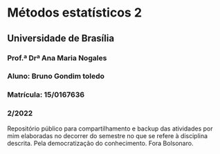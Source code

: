 # Métodos estatísticos 2
## Universidade de Brasília
### Prof.ª Drª Ana Maria Nogales
### Aluno: Bruno Gondim toledo
### Matrícula: 15/0167636
### 2/2022

Repositório público para compartilhamento e backup das atividades por mim elaboradas no decorrer do semestre no que se refere à disciplina descrita.
Pela democratização do conhecimento. Fora Bolsonaro.
